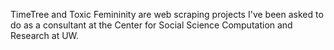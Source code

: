 TimeTree and Toxic Femininity are web scraping projects I've been asked to do as a consultant at the Center for Social Science Computation and Research at UW. 
